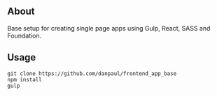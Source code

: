## About
Base setup for creating single page apps using Gulp, React, SASS and Foundation.

## Usage
```
git clone https://github.com/danpaul/frontend_app_base
npm install
gulp
